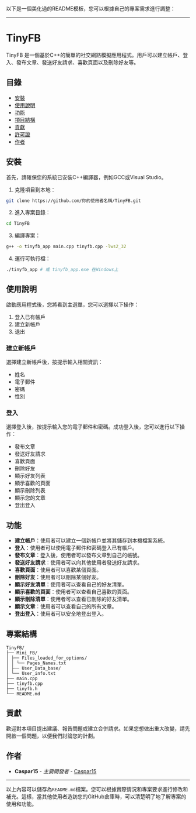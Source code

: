 以下是一個美化過的README模板，您可以根據自己的專案需求進行調整：

---

# TinyFB

TinyFB 是一個基於C++的簡單的社交網路模擬應用程式。用戶可以建立帳戶、登入、發布文章、發送好友請求、喜歡頁面以及刪除好友等。

## 目錄

- [安裝](#安裝)
- [使用說明](#使用說明)
- [功能](#功能)
- [項目結構](#項目結構)
- [貢獻](#貢獻)
- [許可證](#許可證)
- [作者](#作者)

## 安裝

首先，請確保您的系統已安裝C++編譯器，例如GCC或Visual Studio。

1. 克隆項目到本地：

 ```sh
 git clone https://github.com/你的使用者名稱/TinyFB.git
 ```

2. 進入專案目錄：

 ```sh
 cd TinyFB
 ```

3. 編譯專案：

 ```sh
 g++ -o tinyfb_app main.cpp tinyfb.cpp -lws2_32
 ```

4. 運行可執行檔：

 ```sh
 ./tinyfb_app # 或 tinyfb_app.exe 在Windows上
 ```

## 使用說明

啟動應用程式後，您將看到主選單，您可以選擇以下操作：

1. 登入已有帳戶
2. 建立新帳戶
3. 退出

### 建立新帳戶

選擇建立新帳戶後，按提示輸入相關資訊：

- 姓名
- 電子郵件
- 密碼
- 性別

### 登入

選擇登入後，按提示輸入您的電子郵件和密碼。成功登入後，您可以進行以下操作：

- 發布文章
- 發送好友請求
- 喜歡頁面
- 刪除好友
- 顯示好友列表
- 顯示喜歡的頁面
- 顯示刪除列表
- 顯示您的文章
- 登出登入

## 功能

- **建立帳戶**：使用者可以建立一個新帳戶並將其儲存到本機檔案系統。
- **登入**：使用者可以使用電子郵件和密碼登入已有帳戶。
- **發布文章**：登入後，使用者可以發布文章到自己的帳號。
- **發送好友請求**：使用者可以向其他使用者發送好友請求。
- **喜歡頁面**：使用者可以喜歡某個頁面。
- **刪除好友**：使用者可以刪除某個好友。
- **顯示好友清單**：使用者可以查看自己的好友清單。
- **顯示喜歡的頁面**：使用者可以查看自己喜歡的頁面。
- **顯示刪除清單**：使用者可以查看已刪除的好友清單。
- **顯示文章**：使用者可以查看自己的所有文章。
- **登出登入**：使用者可以安全地登出登入。

## 專案結構

```
TinyFB/
├── Mini_FB/
│ ├── Files_loaded_for_options/
│ │ └── Pages_Names.txt
│ ├── User_Data_base/
│ └── User_info.txt
├── main.cpp
├── tinyfb.cpp
├── tinyfb.h
└── README.md
```

## 貢獻

歡迎對本項目提出建議、報告問題或建立合併請求。如果您想做出重大改變，請先開啟一個問題，以便我們討論您的計劃。


## 作者

- **Caspar15** - *主要開發者* - [Caspar15](https://github.com/Caspar15)

---

以上內容可以儲存為`README.md`檔案。您可以根據實際情況和專案要求進行修改和補充。這樣，當其他使用者造訪您的GitHub倉庫時，可以清楚明了地了解專案的使用和功能。

